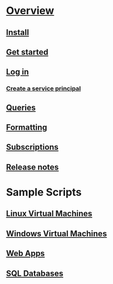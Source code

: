 # [Overview](overview.md)
## [Install](install-azurerm-ps.md)
## [Get started](get-started-azureps.md)
## [Log in](authenticate-azureps.md)
### [Create a service principal](create-azure-service-principal-azureps.md)
## [Queries](queries-azureps.md)
## [Formatting](formatting-output.md)
## [Subscriptions](manage-subscriptions-azureps.md)
## [Release notes](release-notes-azureps.md)

# Sample Scripts
## [Linux Virtual Machines](https://docs.microsoft.com/azure/virtual-machines/virtual-machines-linux-powershell-samples)
## [Windows Virtual Machines](https://docs.microsoft.com/azure/virtual-machines/virtual-machines-windows-powershell-samples)
## [Web Apps](https://docs.microsoft.com/azure/app-service-web/app-service-powershell-samples)
## [SQL Databases](https://docs.microsoft.com/azure/sql-database/sql-database-powershell-samples)
